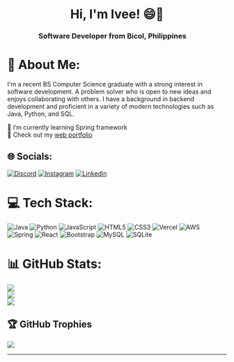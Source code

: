 <h1 align="center">Hi, I'm Ivee! 😄👋</h1>
<h3 align="center">Software Developer from Bicol, Philippines<img src="https://raw.githubusercontent.com/madebybowtie/FlagKit/master/Assets/PNG/PH%402x.png" width="21" height="15" style="max-width: 100%;"></h3>

# 💫 About Me:
I'm a recent BS Computer Science graduate with a strong interest in software development. A problem solver who is open to new ideas and enjoys collaborating with others. I have a background in backend development and proficient in a variety of modern technologies such as Java, Python, and SQL.

🌱 I’m currently learning Spring framework
<br>
:file_folder: Check out my <a href="https://web-portfolio-blank-183.vercel.app/" target="_blank">web portfolio</a>

## 🌐 Socials:
[![Discord](https://img.shields.io/badge/Discord-%237289DA.svg?style=flat-square&logo=discord&logoColor=white)](https://discordapp.com/users/747673052527067187) [![Instagram](https://img.shields.io/badge/Instagram-%23E4405F.svg?style=flat-square&logo=Instagram&logoColor=white)](https://instagram.com/iveejntln) [![LinkedIn](https://img.shields.io/badge/LinkedIn-%230077B5.svg?style=flat-square&logo=linkedin&logoColor=white)](https://linkedin.com/in/ivee-jintalan) 

# 💻 Tech Stack:
![Java](https://img.shields.io/badge/java-%23ED8B00.svg?style=flat-square&logo=java&logoColor=white) ![Python](https://img.shields.io/badge/python-3670A0?style=flat-square&logo=python&logoColor=ffdd54) ![JavaScript](https://img.shields.io/badge/javascript-%23323330.svg?style=flat-square&logo=javascript&logoColor=%23F7DF1E) ![HTML5](https://img.shields.io/badge/html5-%23E34F26.svg?style=flat-square&logo=html5&logoColor=white) ![CSS3](https://img.shields.io/badge/css3-%231572B6.svg?style=flat-square&logo=css3&logoColor=white) ![Vercel](https://img.shields.io/badge/vercel-%23000000.svg?style=flat-square&logo=vercel&logoColor=white) ![AWS](https://img.shields.io/badge/AWS-%23FF9900.svg?style=flat-square&logo=amazon-aws&logoColor=white) ![Spring](https://img.shields.io/badge/spring-%236DB33F.svg?style=flat-square&logo=spring&logoColor=white) ![React](https://img.shields.io/badge/react-%2320232a.svg?style=flat-square&logo=react&logoColor=%2361DAFB) ![Bootstrap](https://img.shields.io/badge/bootstrap-%23563D7C.svg?style=flat-square&logo=bootstrap&logoColor=white) ![MySQL](https://img.shields.io/badge/mysql-%2300f.svg?style=flat-square&logo=mysql&logoColor=white) ![SQLite](https://img.shields.io/badge/sqlite-%2307405e.svg?style=flat-square&logo=sqlite&logoColor=white)
# 📊 GitHub Stats:
![](https://github-readme-stats.vercel.app/api?username=blank-183&theme=swift&hide_border=false&include_all_commits=false&count_private=true)<br/>
![](https://github-readme-streak-stats.herokuapp.com/?user=blank-183&theme=swift&hide_border=false)<br/>
![](https://github-readme-stats.vercel.app/api/top-langs/?username=blank-183&theme=swift&hide_border=false&include_all_commits=false&count_private=true&layout=compact)

## 🏆 GitHub Trophies
![](https://github-profile-trophy.vercel.app/?username=blank-183&theme=flat&no-frame=false&no-bg=false&margin-w=4)

---
<!-- Proudly created with GPRM ( https://gprm.itsvg.in ) -->
